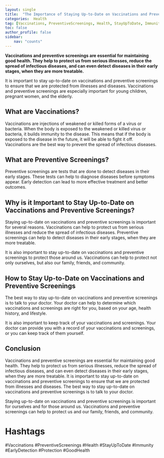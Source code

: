 ```yaml
---
layout: single
title:  "The Importance of Staying Up-to-Date on Vaccinations and Preventive Screenings"
categories:  Health
tag: [Vaccinations, PreventiveScreenings, Health, StayUpToDate, Immunity, EarlyDetection, Protection, GoodHealth, ]
toc: false
author_profile: false
sidebar:
    nav: "counts"
---
```

    
**Vaccinations and preventive screenings are essential for maintaining good health. They help to protect us from serious illnesses, reduce the spread of infectious diseases, and can even detect diseases in their early stages, when they are more treatable.**

It is important to stay up-to-date on vaccinations and preventive screenings to ensure that we are protected from illnesses and diseases. Vaccinations and preventive screenings are especially important for young children, pregnant women, and the elderly.

## What are Vaccinations?

Vaccinations are injections of weakened or killed forms of a virus or bacteria. When the body is exposed to the weakened or killed virus or bacteria, it builds immunity to the disease. This means that if the body is exposed to the disease in the future, it will be able to fight it off. Vaccinations are the best way to prevent the spread of infectious diseases.

## What are Preventive Screenings?

Preventive screenings are tests that are done to detect diseases in their early stages. These tests can help to diagnose diseases before symptoms appear. Early detection can lead to more effective treatment and better outcomes.

## Why is it Important to Stay Up-to-Date on Vaccinations and Preventive Screenings?

Staying up-to-date on vaccinations and preventive screenings is important for several reasons. Vaccinations can help to protect us from serious illnesses and reduce the spread of infectious diseases. Preventive screenings can help to detect diseases in their early stages, when they are more treatable.

It is also important to stay up-to-date on vaccinations and preventive screenings to protect those around us. Vaccinations can help to protect not only ourselves, but also our family, friends, and community.

## How to Stay Up-to-Date on Vaccinations and Preventive Screenings

The best way to stay up-to-date on vaccinations and preventive screenings is to talk to your doctor. Your doctor can help to determine which vaccinations and screenings are right for you, based on your age, health history, and lifestyle.

It is also important to keep track of your vaccinations and screenings. Your doctor can provide you with a record of your vaccinations and screenings, or you can keep track of them yourself.

## Conclusion

Vaccinations and preventive screenings are essential for maintaining good health. They help to protect us from serious illnesses, reduce the spread of infectious diseases, and can even detect diseases in their early stages, when they are more treatable. It is important to stay up-to-date on vaccinations and preventive screenings to ensure that we are protected from illnesses and diseases. The best way to stay up-to-date on vaccinations and preventive screenings is to talk to your doctor.

Staying up-to-date on vaccinations and preventive screenings is important for ourselves and for those around us. Vaccinations and preventive screenings can help to protect us and our family, friends, and community.

# Hashtags

#Vaccinations #PreventiveScreenings #Health #StayUpToDate #Immunity #EarlyDetection #Protection #GoodHealth